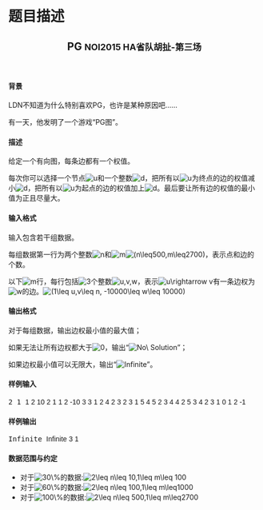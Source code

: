 # 题目描述


<article class="span9">
                <header class="page-header">
<h2 class="text-right">
PG <small>NOI2015 HA省队胡扯-第三场</small> 
</h2>
</header>
<h4>
背景
</h4>
<p>
LDN不知道为什么特别喜欢PG，也许是某种原因吧……
</p>
<p>
有一天，他发明了一个游戏“PG图”。
</p>
<h4>
描述
</h4>
<p>
给定一个有向图，每条边都有一个权值。
</p>
<p>
每次你可以选择一个节点<img alt="u" src="http://latex.codecogs.com/gif.latex?u"/>和一个整数<img alt="d" src="http://latex.codecogs.com/gif.latex?d"/>，把所有以<img alt="u" src="http://latex.codecogs.com/gif.latex?u"/>为终点的边的权值减小<img alt="d" src="http://latex.codecogs.com/gif.latex?d"/>，把所有以<img alt="u" src="http://latex.codecogs.com/gif.latex?u"/>为起点的边的权值加上<img alt="d" src="http://latex.codecogs.com/gif.latex?d"/>。最后要让所有边的权值的最小值为正且尽量大。
</p>
<h4>
输入格式
</h4>
<p>
输入包含若干组数据。
</p>
<p>
每组数据第一行为两个整数<img alt="n" src="http://latex.codecogs.com/gif.latex?n"/>和<img alt="m" src="http://latex.codecogs.com/gif.latex?m"/><img alt="(n\leq500,m\leq2700)" src="http://latex.codecogs.com/gif.latex?%28n%5Cleq500%2Cm%5Cleq2700%29"/>，表示点和边的个数。
</p>
<p>
以下<img alt="m" src="http://latex.codecogs.com/gif.latex?m"/>行，每行包括<img alt="3" src="http://latex.codecogs.com/gif.latex?3"/>个整数<img alt="u,v,w" src="http://latex.codecogs.com/gif.latex?u%2Cv%2Cw"/>，表示<img alt="u\rightarrow v" src="http://latex.codecogs.com/gif.latex?u%5Crightarrow%20v"/>有一条边权为<img alt="w" src="http://latex.codecogs.com/gif.latex?w"/>的边。<img alt="(1\leq u,v\leq n, -10000\leq w\leq 10000)" src="http://latex.codecogs.com/gif.latex?%281%5Cleq%20u%2Cv%5Cleq%20n%2C%20-10000%5Cleq%20w%5Cleq%2010000%29"/> 
</p>
<h4>
输出格式
</h4>
<p>
对于每组数据，输出边权最小值的最大值；
</p>
<p>
如果无法让所有边权都大于<img alt="0" src="http://latex.codecogs.com/gif.latex?0"/>，输出“<img alt="No\ Solution" src="http://latex.codecogs.com/gif.latex?No%5C%20Solution"/>”；
</p>
<p>
如果边权最小值可以无限大，输出“<img alt="Infinite" src="http://latex.codecogs.com/gif.latex?Infinite"/>”。
</p>
<h4>
样例输入
</h4>
<pre>2 1 <span style="font-family:sans-serif,&#34;">1 2 10 </span><span style="font-family:sans-serif,&#34;">2 1 </span><span style="font-family:sans-serif,&#34;">1 2 -10 </span><span style="font-family:sans-serif,&#34;">3 3 </span><span style="font-family:sans-serif,&#34;">1 2 4 </span><span style="font-family:sans-serif,&#34;">2 3 2 </span><span style="font-family:sans-serif,&#34;">3 1 5 </span><span style="font-family:sans-serif,&#34;">4 5 </span><span style="font-family:sans-serif,&#34;">2 3 4 </span><span style="font-family:sans-serif,&#34;">4 2 5 </span><span style="font-family:sans-serif,&#34;">3 4 2 </span><span style="font-family:sans-serif,&#34;">3 1 0 </span><span style="font-family:sans-serif,&#34;">1 2 -1</span></pre>
<h4>
样例输出
</h4>
<pre>Infinite <span style="font-family:sans-serif,&#34;">Infinite </span><span style="font-family:sans-serif,&#34;">3 </span><span style="font-family:sans-serif,&#34;">1</span></pre>
<h4>
数据范围与约定
</h4>
<ul>
<li>
对于<img alt="30\%" src="http://latex.codecogs.com/gif.latex?30%5C%25"/>的数据:<img alt="2\leq n\leq 10,1\leq m\leq 100" src="http://latex.codecogs.com/gif.latex?2%5Cleq%20n%5Cleq%2010%2C1%5Cleq%20m%5Cleq%20100"/> 
</li>
<li>
对于<img alt="60\%" src="http://latex.codecogs.com/gif.latex?60%5C%25"/>的数据:<img alt="2\leq n\leq 100,1\leq m\leq1000" src="http://latex.codecogs.com/gif.latex?2%5Cleq%20n%5Cleq%20100%2C1%5Cleq%20m%5Cleq1000"/> 
</li>
<li>
对于<img alt="100\%" src="http://latex.codecogs.com/gif.latex?100%5C%25"/>的数据:<img alt="2\leq n\leq 500,1\leq m\leq2700" src="http://latex.codecogs.com/gif.latex?2%5Cleq%20n%5Cleq%20500%2C1%5Cleq%20m%5Cleq2700"/> 
</li>
</ul>
</article>
